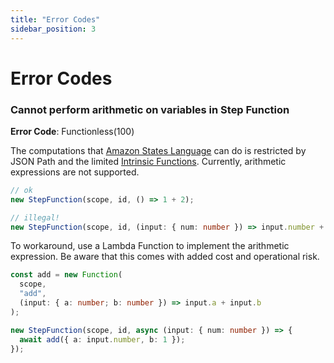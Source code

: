 ```yaml
---
title: "Error Codes"
sidebar_position: 3
---
```


# Error Codes

### Cannot perform arithmetic on variables in Step Function

**Error Code**: Functionless(100)

The computations that [Amazon States Language](https://docs.aws.amazon.com/step-functions/latest/dg/concepts-amazon-states-language.html)
can do is restricted by JSON Path and the limited [Intrinsic Functions](https://docs.aws.amazon.com/step-functions/latest/dg/amazon-states-language-intrinsic-functions.html). Currently, arithmetic expressions are not supported.

```ts
// ok
new StepFunction(scope, id, () => 1 + 2);

// illegal!
new StepFunction(scope, id, (input: { num: number }) => input.number + 1);
```

To workaround, use a Lambda Function to implement the arithmetic expression. Be aware that this comes with added cost and operational risk.

```ts
const add = new Function(
  scope,
  "add",
  (input: { a: number; b: number }) => input.a + input.b
);

new StepFunction(scope, id, async (input: { num: number }) => {
  await add({ a: input.number, b: 1 });
});
```
